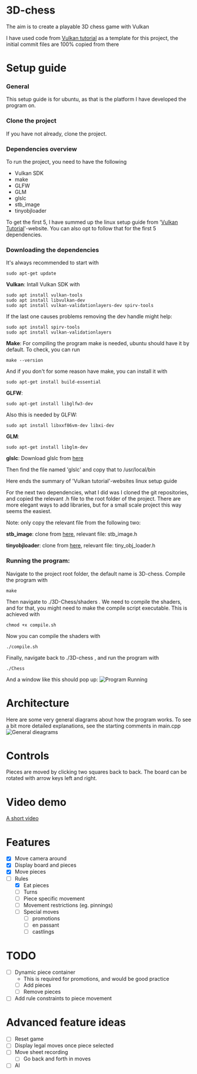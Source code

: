 # 3D-chess
The aim is to create a playable 3D chess game with Vulkan

I have used code from [Vulkan tutorial](https://vulkan-tutorial.com/Introduction) as a template for this project, the initial commit files are 100% copied from there

# Setup guide

### General

This setup guide is for ubuntu, as that is the platform I have developed the program on. 

### Clone the project

If you have not already, clone the project.

### Dependencies overview

To run the project, you need to have the following
- Vulkan SDK
- make
- GLFW
- GLM
- glslc
- stb_image
- tinyobjloader

To get the first 5, I have summed up the linux setup guide from '[Vulkan Tutorial](https://vulkan-tutorial.com/Development_environment#page_Linux)'-website. You can also opt to follow that for the first 5 dependencies. 

### Downloading the dependencies

It's always recommended to start with 
```
sudo apt-get update
```

**Vulkan**: Intall Vulkan SDK with
```
sudo apt install vulkan-tools
sudo apt install libvulkan-dev
sudo apt install vulkan-validationlayers-dev spirv-tools
```
If the last one causes problems removing the dev handle might help:
```
sudo apt install spirv-tools
sudo apt install vulkan-validationlayers
```

**Make**: For compiling the program make is needed, ubuntu should have it by default. To check, you can run
```
make --version
```
And if you don't for some reason have make, you can install it with
```
sudo apt-get install build-essential
```

**GLFW**:
```
sudo apt-get install libglfw3-dev
```

Also this is needed by GLFW:
```
sudo apt install libxxf86vm-dev libxi-dev
```

**GLM**:
```
sudo apt-get install libglm-dev
```

**glslc**:
Download glslc from [here](https://github.com/google/shaderc/blob/main/downloads.md)

Then find the file named 'glslc' and copy that to /usr/local/bin

Here ends the summary of 'Vulkan tutorial'-websites linux setup guide

For the next two dependencies, what I did was I cloned the git repositories, and copied the relevant .h file to the root folder of the project. There are more elegant ways to add libraries, but for a small scale project this way seems the easiest.

Note: only copy the relevant file from the following two:

**stb_image**: clone from [here](https://github.com/nothings/stb), 
relevant file: stb_image.h

**tinyobjloader**: clone from [here](https://github.com/tinyobjloader/tinyobjloader), 
relevant file: tiny_obj_loader.h

### Running the program: 

Navigate to the project root folder, the default name is 3D-chess. Compile the program with
``` 
make
```
Then navigate to ./3D-Chess/shaders . We need to compile the shaders, and for that, you might need to make the compile script executable. This is achieved with
```
chmod +x compile.sh
```
Now you can compile the shaders with
```
./compile.sh
```

Finally, navigate back to ./3D-chess , and run the program with
```
./Chess
```
And a window like this should pop up:
![Program Running](https://github.com/valaisu/3D-chess/blob/main/pictures/ProgramRunning.png)

# Architecture

Here are some very general diagrams about how the program works. To see a bit more detailed explanations, see the starting comments in main.cpp
![General dieagrams](https://github.com/valaisu/3D-chess/blob/main/pictures/diagrams.jpg)

# Controls

Pieces are moved by clicking two squares back to back. 
The board can be rotated with arrow keys left and right.

# Video demo

[A short video](https://drive.google.com/drive/folders/1pR9qI2WiR7No_k3mUgup00z_79j6vXCs?usp=sharing)

# Features

- [x] Move camera around
- [x] Display board and pieces
- [x] Move pieces
- [ ] Rules
  - [x] Eat pieces
  - [ ] Turns
  - [ ] Piece specific movement
  - [ ] Movement restrictions (eg. pinnings)
  - [ ] Special moves
    - [ ] promotions
    - [ ] en passant
    - [ ] castlings

# TODO
- [ ] Dynamic piece container
  - This is required for promotions, and would be good practice
  - [ ] Add pieces
  - [ ] Remove pieces
- [ ] Add rule constraints to piece movement

# Advanced feature ideas
- [ ] Reset game
- [ ] Display legal moves once piece selected
- [ ] Move sheet recording
  - [ ] Go back and forth in moves
- [ ] AI

